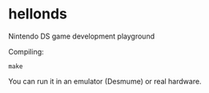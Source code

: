 # hellonds
Nintendo DS game development playground

Compiling:
```
make
```
You can run it in an emulator (Desmume) or real hardware.
